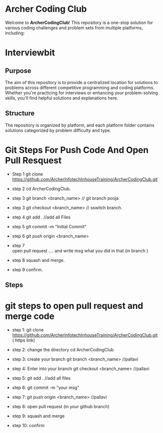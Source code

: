 # Archer Coding Club

Welcome to **ArcherCodingClub**! This repository is a one-stop solution for various coding challenges and problem sets from multiple platforms, including:

# Interviewbit

## Purpose

The aim of this repository is to provide a centralized location for solutions to problems across different competitive programming and coding platforms. Whether you're practicing for interviews or enhancing your problem-solving skills, you'll find helpful solutions and explanations here.

## Structure

The repository is organized by platform, and each platform folder contains solutions categorized by problem difficulty and type.


# Git Steps For Push Code And Open Pull Resquest

- Step 1
	git clone https://github.com/ArcherInfotechInhouseTraining/ArcherCodingClub.git

- step 2 
	cd ArcherCodingClub.

- step 3
	git branch <branch_name>  // git branch pooja

- step 3
	git checkout <branch_name> // sswitch branch.

- step 4
	git add .  	//add all Files

- step 5 
	git commit -m "Initial Commit"

- step 6 
	git push origin <branch_name>

- step 7  
	open pull request .... and write msg what you did in that.(in branch )

- step 8 
	squash and merge.

- step 9
	confirm.
## Steps

# git steps to open pull request and merge code

- step 1: git clone https://github.com/ArcherInfotechInhouseTraining/ArcherCodingClub.git ( https link)

- step 2: change the directory 
		cd ArcherCodingClub

- step 3:  create your branch
	 	git branch <branch_name> //pallavi

- step 4:  Enter into your branch
	   	git checkout <branch_name> //pallavi 

- step 5: git add .  //add all files

- step 6:  git commit -m "your msg"

- step 7: git push origin <branch_name> //pallavi

- step 8: open pull request (in your  github branch)
	 

- step 9: squash and merge

- step 10: confirm




